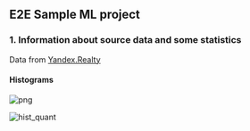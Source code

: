 ## E2E Sample ML project

### 1. Information about source data and some statistics
Data from [Yandex.Realty](https://realty.yandex.ru) 

#### Histograms 
![png](output_80_1.png)

![hist_quant](materials/hist_quant.jpg)


